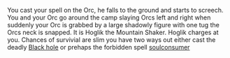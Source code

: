 You cast your spell on the Orc, he falls to the ground and starts to screech. You and your Orc go around the camp slaying Orcs left and right when suddenly your Orc is grabbed by a large shadowly figure with one tug the Orcs neck is snapped. It is Hoglik the Mountain Shaker. Hoglik charges at you. Chances of survivial are slim you have two ways out either cast the deadly [Black hole](blackhole.md) or prehaps the forbidden spell [soulconsumer](soulconsumer.md)